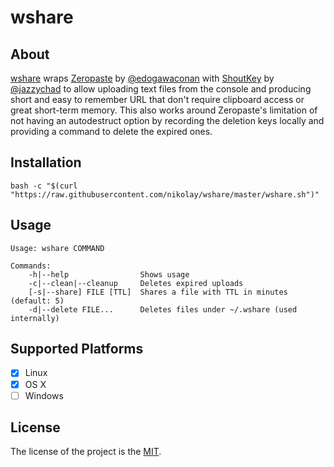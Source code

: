 # wshare

## About

[wshare](https://github.com/nikolay/wshare) wraps [Zeropaste](http://0paste.com) by [@edogawaconan](https://github.com/edogawaconan) with [ShoutKey](http://shoutkey.com/) by [@jazzychad](https://github.com/jazzychad) to allow uploading text files from the console and producing short and easy to remember URL that don't require clipboard access or great short-term memory. This also works around Zeropaste's limitation of not having an autodestruct option by recording the deletion keys locally and providing a command to delete the expired ones.

## Installation

    bash -c "$(curl "https://raw.githubusercontent.com/nikolay/wshare/master/wshare.sh")"

## Usage

    Usage: wshare COMMAND

    Commands:
        -h|--help                Shows usage
        -c|--clean|--cleanup     Deletes expired uploads
        [-s|--share] FILE [TTL]  Shares a file with TTL in minutes (default: 5)
        -d|--delete	FILE...      Deletes files under ~/.wshare (used internally)

## Supported Platforms

- [x] Linux
- [x] OS X
- [ ] Windows

## License

The license of the project is the [MIT](https://github.com/limetext/lime/blob/master/LICENSE).